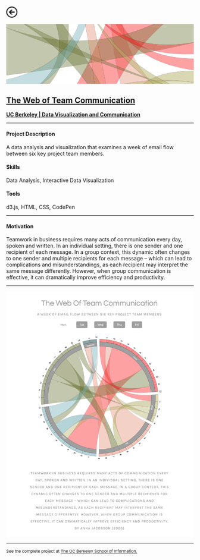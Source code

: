 [<img src="images/arrow_back.png?raw=true" width="30"/>](/data_science/index)

[<img src="images/email_1.png?raw=true"/>](http://people.ischool.berkeley.edu/~ajacobson/assignment_1/)

## [The Web of Team Communication](https://people.ischool.berkeley.edu/~ajacobson/assignment_1/)
[**UC Berkeley | Data Visualization and Communication**](https://www.ischool.berkeley.edu/courses/datasci/209)<br>

---

#### Project Description
A data analysis and visualization that examines a week of email flow between six key project team members.

#### Skills 
Data Analysis, Interactive Data Visualization

#### Tools 
d3.js, HTML, CSS, CodePen

---

#### Motivation

Teamwork in business requires many acts of communication every day, spoken and written. In an individual setting, there is one sender and one recipient of each message. In a group context, this dynamic often changes to one sender and multiple recipients for each message – which can lead to complications and misunderstandings, as each recipient may interpret the same message differently. However, when group communication is effective, it can dramatically improve efficiency and productivity.

---

[<img src="images/email_2.png?raw=true"/>](https://people.ischool.berkeley.edu/~ajacobson/assignment_1/)

---
<p style="font-size:11px">See the complete project at <a href="http://people.ischool.berkeley.edu/~ajacobson/assignment_1/">The UC Berkeley School of Information.</a></p>
